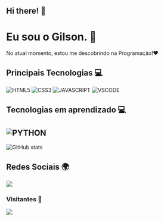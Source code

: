 ## Hi there! 👋

# Eu sou o Gilson. 👋 

No atual momento, estou me descobrindo na Programação!❤️

## Principais Tecnologias 💻
![HTML5](https://img.shields.io/badge/-HTML5-E34F26?style=flat&logo=html5&logoColor=white) 
![CSS3](https://img.shields.io/badge/-CSS3-%231572B6?style=flat-square&logo=css3)
![JAVASCRIPT](https://img.shields.io/badge/-JavaScript-eed718?style=flat&logo=javascript&logoColor=ffffff)
![VSCODE](http://img.shields.io/badge/-VS%20Code-007ACC?style=flat&logo=visual%20studio%20code&logoColor=white)
 
## Tecnologias em aprendizado 💻
![PYTHON](https://img.shields.io/badge/-Python-black?style=flat&logo=python&logoColor=white) 
---

![GitHub stats](https://github-readme-stats.vercel.app/api?username=delimagoncalves)

## Redes Sociais 🌍
<div>
  <a href="https://www.linkedin.com/in/gdlima/" target="_blank"><img src="https://img.shields.io/badge/-LinkedIn-%230077B5?style=for-the-badge&logo=linkedin&logoColor=white" target="_blank"></a>
</div>

### Visitantes 👀

<img src="https://profile-counter.glitch.me/hayat-tamboli/count.svg"/>
